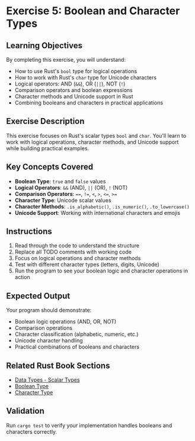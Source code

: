 # Exercise 5: Boolean and Character Types

## Learning Objectives
By completing this exercise, you will understand:
- How to use Rust's `bool` type for logical operations
- How to work with Rust's `char` type for Unicode characters
- Logical operators: AND (`&&`), OR (`||`), NOT (`!`)
- Comparison operators and boolean expressions
- Character methods and Unicode support in Rust
- Combining booleans and characters in practical applications

## Exercise Description
This exercise focuses on Rust's scalar types `bool` and `char`. You'll learn to work with logical operations, character methods, and Unicode support while building practical examples.

## Key Concepts Covered
- **Boolean Type**: `true` and `false` values
- **Logical Operators**: `&&` (AND), `||` (OR), `!` (NOT)
- **Comparison Operators**: `==`, `!=`, `<`, `>`, `<=`, `>=`
- **Character Type**: Unicode scalar values
- **Character Methods**: `.is_alphabetic()`, `.is_numeric()`, `.to_lowercase()`
- **Unicode Support**: Working with international characters and emojis

## Instructions
1. Read through the code to understand the structure
2. Replace all TODO comments with working code
3. Focus on logical operations and character methods
4. Test with different character types (letters, digits, Unicode)
5. Run the program to see your boolean logic and character operations in action

## Expected Output
Your program should demonstrate:
- Boolean logic operations (AND, OR, NOT)
- Comparison operations
- Character classification (alphabetic, numeric, etc.)
- Unicode character handling
- Practical combinations of booleans and characters

## Related Rust Book Sections
- [Data Types - Scalar Types](https://doc.rust-lang.org/book/ch03-02-data-types.html#scalar-types)
- [Boolean Type](https://doc.rust-lang.org/book/ch03-02-data-types.html#the-boolean-type)
- [Character Type](https://doc.rust-lang.org/book/ch03-02-data-types.html#the-character-type)

## Validation
Run `cargo test` to verify your implementation handles booleans and characters correctly.